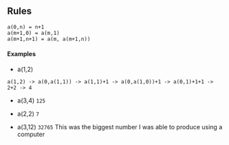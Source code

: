 ## Rules

```
a(0,n) = n+1
a(m+1,0) = a(m,1)
a(m+1,n+1) = a(m, a(m+1,n))
```

#### Examples
* a(1,2)

`a(1,2) -> a(0,a(1,1)) -> a(1,1)+1 -> a(0,a(1,0))+1 -> a(0,1)+1+1 -> 2+2 -> 4`

* a(3,4)
`125`

* a(2,2)
`7`

* a(3,12)
`32765` This was the biggest number I was able to produce using a computer



